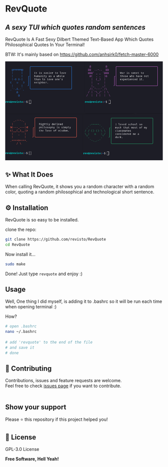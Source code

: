 # RevQuote
## _A sexy TUI which quotes random sentences_

RevQuote Is A Fast Sexy Dilbert Themed Text-Based App Which Quotes Philosophical Quotes In Your Terminal!

BTW: It's mainly based on https://github.com/anhsirk0/fetch-master-6000

![](https://github.com/Revisto/RevQuote/blob/master/src/screenshot.png)

## ✨ What It Does

When calling RevQuote, it shows you a random character with a random color, quoting a random philosophical and technological short sentence.

## ⚙️ Installation

RevQuote is so easy to be installed.

clone the repo:
```sh
git clone https://github.com/revisto/RevQuote
cd RevQuote
```

Now install it...

```sh
sudo make
```

Done! Just type ```revquote``` and enjoy :)

## Usage

Well, One thing I did myself, is adding it to .bashrc so it will be run each time when opening terminal :)

How?

```sh
# open .bashrc
nano ~/.bashrc

# add 'revquote' to the end of the file
# and save it
# done
```

## 🤝 Contributing

Contributions, issues and feature requests are welcome.<br />
Feel free to check [issues page](https://github.com/revisto/RevQuote/issues) if you want to contribute.<br /><br />


## Show your support

Please ⭐️ this repository if this project helped you!


## 📝 License

GPL-3.0 License

**Free Software, Hell Yeah!**
